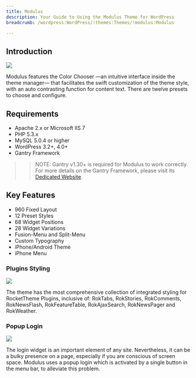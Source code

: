 ```yaml
---
title: Modulus
description: Your Guide to Using the Modulus Theme for WordPress
breadcrumb: /wordpress:WordPress/!themes:Themes/!modulus:Modulus

---
```


Introduction
-----

![][modulus]

Modulus features the Color Chooser —an intuitive interface inside the theme manager— that facilitates the swift customization of the theme style, with an auto contrasting function for content text. There are twelve presets to choose and configure.

Requirements
-----

* Apache 2.x or Microsoft IIS 7
* PHP 5.3.x
* MySQL 5.0.4 or higher
* WordPress 3.2+, 4.0+
* Gantry Framework

>> NOTE: Gantry v1.30+ is required for Modulus to work correctly. For more details on the Gantry Framework, please visit its [Dedicated Website][gantry].

Key Features
-----

* 960 Fixed Layout
* 12 Preset Styles
* 68 Widget Positions
* 28 Widget Variations
* Fusion-Menu and Split-Menu
* Custom Typography
* iPhone/Android Theme
* iPhone Menu

### Plugins Styling

![][plugins]

The theme has the most comprehensive collection of integrated styling for RocketTheme Plugins, inclusive of: RokTabs, RokStories, RokComments, RokNewsFlash, RokFeatureTable, RokAjaxSearch, RokNewsPager and RokWeather.

### Popup Login

![][login]

The login widget is an important element of any site. Nevertheless, it can be a bulky presence on a page, especially if you are conscious of screen space. Modulus uses a popup login which is activated by a single button in the menu bar, to alleviate this problem.

[gantry]: http://www.gantry-framework.org/
[gantry_install]: ../../start/gantry.md
[modulus]: assets/modulus.jpeg
[plugins]: assets/plugins.jpg
[login]: assets/login.jpg
[bootstrap]: http://twitter.github.com/bootstrap/

